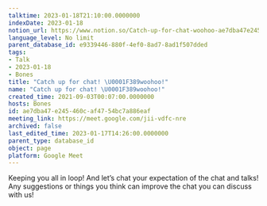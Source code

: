 ```yaml
---
talktime: 2023-01-18T21:10:00.0000000
indexDate: 2023-01-18
notion_url: https://www.notion.so/Catch-up-for-chat-woohoo-ae7dba47e245460caf4754bc7a886eaf
language_level: No limit
parent_database_id: e9339446-880f-4ef0-8ad7-8ad1f507dded
tags:
- Talk
- 2023-01-18
- Bones
title: "Catch up for chat! \U0001F389woohoo!"
name: "Catch up for chat! \U0001F389woohoo!"
created_time: 2021-09-03T00:07:00.0000000
hosts: Bones
id: ae7dba47-e245-460c-af47-54bc7a886eaf
meeting_link: https://meet.google.com/jii-vdfc-nre
archived: false
last_edited_time: 2023-01-17T14:26:00.0000000
parent_type: database_id
object: page
platform: Google Meet
---
```


Keeping you all in loop! And let’s chat your expectation of the chat and talks!
Any suggestions or things you think can improve the chat you can discuss with us!





